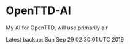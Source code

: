 # OpenTTD-AI
My AI for OpenTTD, will use primarily air

Latest backup: Sun Sep 29 02:30:01 UTC 2019
